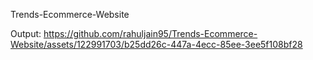 Trends-Ecommerce-Website

Output:
https://github.com/rahuljain95/Trends-Ecommerce-Website/assets/122991703/b25dd26c-447a-4ecc-85ee-3ee5f108bf28

